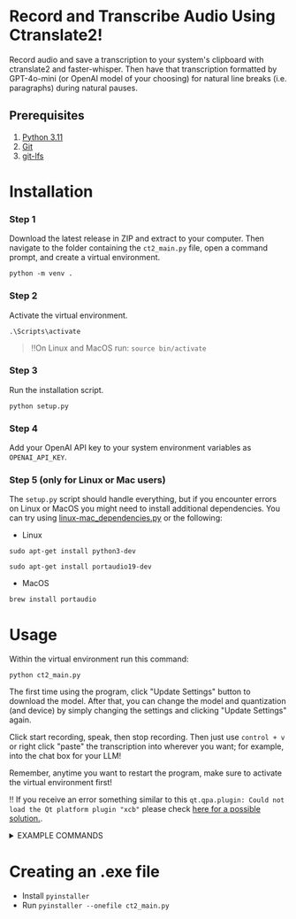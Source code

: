 # Record and Transcribe Audio Using Ctranslate2!

Record audio and save a transcription to your system's clipboard with ctranslate2 and faster-whisper. Then have that transcription formatted by GPT-4o-mini (or OpenAI model of your choosing) for natural line breaks (i.e. paragraphs) during natural pauses.

## Prerequisites
1) [Python 3.11](https://www.python.org/downloads/release/python-3119/)
2) [Git](https://git-scm.com/downloads)
3) [git-lfs](https://git-lfs.com/)

# Installation

### Step 1

Download the latest release in ZIP and extract to your computer.  Then navigate to the folder containing the ```ct2_main.py``` file, open a command prompt, and create a virtual environment.
```
python -m venv .
```
### Step 2
Activate the virtual environment.
```
.\Scripts\activate
```
  > ‼️On Linux and MacOS run: ```source bin/activate```
### Step 3
Run the installation script.
```
python setup.py
```
### Step 4
Add your OpenAI API key to your system environment variables as `OPENAI_API_KEY`.

### Step 5 (only for Linux or Mac users)
The ```setup.py``` script should handle everything, but if you encounter errors on Linux or MacOS you might need to install additional dependencies.  You can try using [linux-mac_dependencies.py](https://github.com/mikecreighton/ctranslate2-faster-whisper-transcriber/blob/main/linux-mac_dependencies.py) or the following:
* Linux
```
sudo apt-get install python3-dev
```
```
sudo apt-get install portaudio19-dev
```
* MacOS
```
brew install portaudio
```

# Usage
Within the virtual environment run this command:
```
python ct2_main.py
```

The first time using the program, click "Update Settings" button to download the model. After that, you can change the model and quantization (and device) by simply changing the settings and clicking "Update Settings" again.

Click start recording, speak, then stop recording. Then just use ```control + v``` or right click "paste" the transcription into wherever you want; for example, into the chat box for your LLM!

Remember, anytime you want to restart the program, make sure to activate the virtual environment first!

‼️ If you receive an error something similar to this ```qt.qpa.plugin: Could not load the Qt platform plugin "xcb"``` please check [here for a possible solution.](https://github.com/BBC-Esq/ctranslate2-faster-whisper-transcriber/issues/1).

<details><summary>EXAMPLE COMMANDS</summary>

![image](https://github.com/BBC-Esq/ctranslate2-faster-whisper-transcriber/assets/108230321/a00f9625-4aad-44e9-b6aa-5ebddd63ace4)


</details>

# Creating an .exe file

* Install ```pyinstaller```
* Run ```pyinstaller --onefile ct2_main.py```